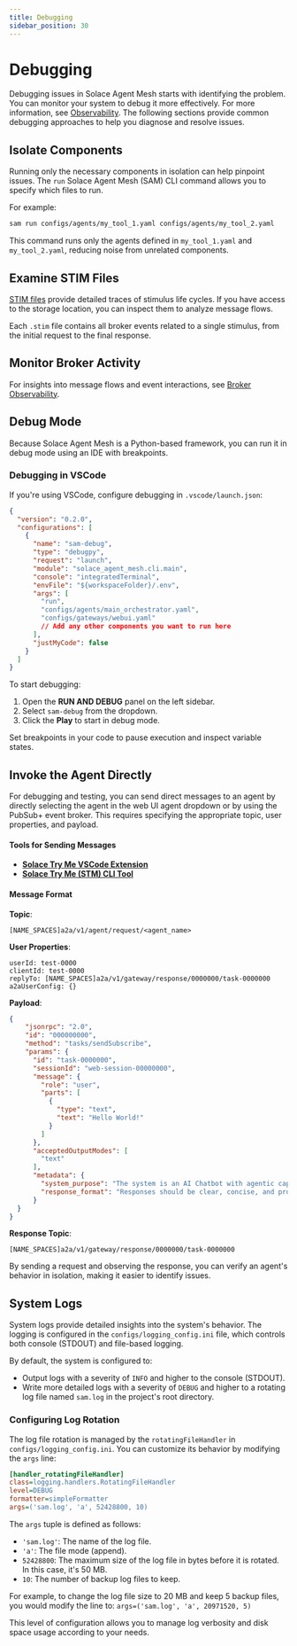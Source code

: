 ```yaml
---
title: Debugging
sidebar_position: 30
---
```


# Debugging

Debugging issues in Solace Agent Mesh starts with identifying the problem. You can monitor your system to debug it more effectively. For more information, see [Observability](./observability.md).
The following sections provide common debugging approaches to help you diagnose and resolve issues.

## Isolate Components

Running only the necessary components in isolation can help pinpoint issues. The `run` Solace Agent Mesh (SAM) CLI command allows you to specify which files to run.

For example:

```bash
sam run configs/agents/my_tool_1.yaml configs/agents/my_tool_2.yaml
```

This command runs only the agents defined in `my_tool_1.yaml` and `my_tool_2.yaml`, reducing noise from unrelated components.

## Examine STIM Files

[STIM files](./observability.md#stimulus-logs) provide detailed traces of stimulus life cycles. If you have access to the storage location, you can inspect them to analyze message flows.

Each `.stim` file contains all broker events related to a single stimulus, from the initial request to the final response.

## Monitor Broker Activity

For insights into message flows and event interactions, see [Broker Observability](./observability.md#broker-observability).

## Debug Mode

Because Solace Agent Mesh is a Python-based framework, you can run it in debug mode using an IDE with breakpoints.

### Debugging in VSCode

If you're using VSCode, configure debugging in `.vscode/launch.json`:

```json
{
  "version": "0.2.0",
  "configurations": [
    {
      "name": "sam-debug",
      "type": "debugpy",
      "request": "launch",
      "module": "solace_agent_mesh.cli.main",
      "console": "integratedTerminal",
      "envFile": "${workspaceFolder}/.env",
      "args": [
        "run",
        "configs/agents/main_orchestrator.yaml",
        "configs/gateways/webui.yaml"
        // Add any other components you want to run here
      ],
      "justMyCode": false
    }
  ]
}
```

To start debugging:
1. Open the **RUN AND DEBUG** panel on the left sidebar.
2. Select `sam-debug` from the dropdown.
3. Click the **Play** to start in debug mode.

Set breakpoints in your code to pause execution and inspect variable states.

## Invoke the Agent Directly

For debugging and testing, you can send direct messages to an agent by directly selecting the agent in the web UI agent dropdown or by using the PubSub+ event broker. This requires specifying the appropriate topic, user properties, and payload.

#### Tools for Sending Messages
- **[Solace Try Me VSCode Extension](https://marketplace.visualstudio.com/items?itemName=solace-tools.solace-try-me-vsc-extension)**
- **[Solace Try Me (STM) CLI Tool](https://github.com/SolaceLabs/solace-tryme-cli)**

#### Message Format

**Topic**:

```
[NAME_SPACES]a2a/v1/agent/request/<agent_name>
```

**User Properties**:

```
userId: test-0000
clientId: test-0000
replyTo: [NAME_SPACES]a2a/v1/gateway/response/0000000/task-0000000
a2aUserConfig: {}
```

**Payload**:

```json
{
    "jsonrpc": "2.0",
    "id": "000000000",
    "method": "tasks/sendSubscribe",
    "params": {
      "id": "task-0000000",
      "sessionId": "web-session-00000000",
      "message": {
        "role": "user",
        "parts": [
          {
            "type": "text",
            "text": "Hello World!"
          }
        ]
      },
      "acceptedOutputModes": [
        "text"
      ],
      "metadata": {
        "system_purpose": "The system is an AI Chatbot with agentic capabilities. It uses the agents available to provide information, reasoning and general assistance for the users in this system. **Always return useful artifacts and files that you create to the user.** Provide a status update before each tool call. Your external name is Agent Mesh.\n",
        "response_format": "Responses should be clear, concise, and professionally toned. Format responses to the user in Markdown using appropriate formatting.\n"
      }
  }
}
```

**Response Topic**:

```
[NAME_SPACES]a2a/v1/gateway/response/0000000/task-0000000
```

By sending a request and observing the response, you can verify an agent's behavior in isolation, making it easier to identify issues.

## System Logs

System logs provide detailed insights into the system's behavior. The logging is configured in the `configs/logging_config.ini` file, which controls both console (STDOUT) and file-based logging.

By default, the system is configured to:
- Output logs with a severity of `INFO` and higher to the console (STDOUT).
- Write more detailed logs with a severity of `DEBUG` and higher to a rotating log file named `sam.log` in the project's root directory.

### Configuring Log Rotation

The log file rotation is managed by the `rotatingFileHandler` in `configs/logging_config.ini`. You can customize its behavior by modifying the `args` line:

```ini
[handler_rotatingFileHandler]
class=logging.handlers.RotatingFileHandler
level=DEBUG
formatter=simpleFormatter
args=('sam.log', 'a', 52428800, 10)
```

The `args` tuple is defined as follows:
- `'sam.log'`: The name of the log file.
- `'a'`: The file mode (append).
- `52428800`: The maximum size of the log file in bytes before it is rotated. In this case, it's 50 MB.
- `10`: The number of backup log files to keep.

For example, to change the log file size to 20 MB and keep 5 backup files, you would modify the line to:
`args=('sam.log', 'a', 20971520, 5)`

This level of configuration allows you to manage log verbosity and disk space usage according to your needs.
